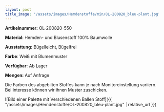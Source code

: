 ```yaml
---
layout: post
title_image: "/assets/images/Hemdenstoffe/min/OL-200820_bleu-plant.jpg"
---
```


**Artikelnummer:** OL-200820-550

**Material**: Hemden- und Blusenstoff 100% Baumwolle

**Ausstattung:** Bügelleicht, Bügelfrei

**Farbe**:  Weiß mit Blumenmuster

**Verfügbar:** Ab Lager

**Mengen:** Auf Anfrage

Die Farben des abgebilten Stoffes kann je nach Monitoreinstellung variiern. Bei interesse können wir ihnen Muster zuschicken.


![Bild einer Palette mit Verschiedenen Ballen Stoff]({{ "/assets/images/Hemdenstoffe/OL-200820_bleu-plant.jpg" | relative_url }})


